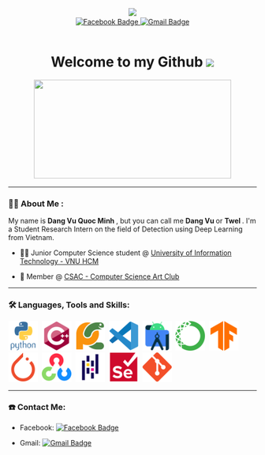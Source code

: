 <div id="header" align="center">
    <img src="https://media.giphy.com/media/bx3Cvt88j7PtM4SOaS/giphy.gif" width="150"/>
    <div id="badges">
        <a href="https://facebook.com/dangvu2k1">
            <img src="https://img.shields.io/badge/Facebook-blue?logo=facebook&logoColor=white&style=for-the-badge" alt="Facebook Badge"/>
        </a>
        <a href="mailto:vuquocminhdang@gmail.com">
            <img src="https://img.shields.io/badge/Gmail-red?logo=gmail&logoColor=white&style=for-the-badge" alt="Gmail Badge"/>
        </a>
    </div>
    <img src="https://komarev.com/ghpvc/?username=twelcone&style=flat-square&color=blue" alt=""/>
    <h1>
        Welcome to my Github
        <img src="https://media.giphy.com/media/hvRJCLFzcasrR4ia7z/giphy.gif" width="30px"/>
    </h1>
</div>
<div align="center">
  <img src="https://media.giphy.com/media/1afuwyOsr5E8X9CuRV/giphy.gif" width="400" height="200"/>
</div>

---

### :man_technologist: About Me :

My name is <b> Dang Vu Quoc Minh </b>, but you can call me <b> Dang Vu </b> or <b> Twel </b>. I'm a Student Research Intern on the field of Detection using Deep Learning from Vietnam.

- 👨‍🎓 Junior Computer Science student @ <a href="https://en.uit.edu.vn/overview-vnuhcm-university-information-technology"> University of Information Technology - VNU HCM </a>

- 🎤 Member @ <a href="https://www.facebook.com/CSACUIT"> CSAC - Computer Science Art Club </a>

---

### :hammer_and_wrench: Languages, Tools and Skills:

<div>
    <img src="https://github.com/devicons/devicon/blob/master/icons/python/python-original-wordmark.svg" title="Python" alt="Python" width="60" height="60"/>&nbsp;
    <img src="https://github.com/devicons/devicon/blob/master/icons/cplusplus/cplusplus-original.svg" title="Cplusplus" alt="Cplusplus" width="60" height="60"/>&nbsp;
    <img src="https://github.com/devicons/devicon/blob/master/icons/pycharm/pycharm-original.svg" title="Pycharm" alt="Pycharm" width="60" height="60"/>&nbsp;
    <img src="https://github.com/devicons/devicon/blob/master/icons/vscode/vscode-original.svg" title="VSCode" alt="VSCode" width="60" height="60"/>&nbsp;
    <img src="https://github.com/devicons/devicon/blob/master/icons/androidstudio/androidstudio-original.svg" title="Android Studio" alt="Android Studio" width="60" height="60"/>&nbsp;
    <img src="https://github.com/devicons/devicon/blob/master/icons/anaconda/anaconda-original.svg" title="Anaconda" alt="Anaconda" width="60" height="60"/>&nbsp;
    <img src="https://github.com/devicons/devicon/blob/master/icons/tensorflow/tensorflow-original.svg" title="Tensorflow" alt="Tensorflow" width="60" height="60"/>&nbsp;
    <img src="https://github.com/devicons/devicon/blob/master/icons/pytorch/pytorch-original.svg" title="Pytorch" alt="Pytorch" width="60" height="60"/>&nbsp;
    <img src="https://github.com/devicons/devicon/blob/master/icons/opencv/opencv-original.svg" title="OpenCV" alt="OpenCV" width="60" height="60"/>&nbsp;
    <img src="https://github.com/devicons/devicon/blob/master/icons/pandas/pandas-original.svg" title="Pandas" alt="Pandas" width="60" height="60"/>&nbsp;
    <img src="https://github.com/devicons/devicon/blob/master/icons/selenium/selenium-original.svg" title="Selenium" alt="Selenium" width="60" height="60"/>&nbsp;
    <img src="https://github.com/devicons/devicon/blob/master/icons/git/git-original.svg" title="Git" alt="Git" width="60" height="60"/>&nbsp;
</div>

---

### ☎️ Contact Me:

- Facebook: [![Facebook Badge](https://img.shields.io/badge/Facebook-blue?logo=facebook&logoColor=white&style=flat)](https://facebook.com/dangvu2k1)

- Gmail: [![Gmail Badge](https://img.shields.io/badge/Gmail-red?logo=gmail&logoColor=white&style=flat)](mailto:vuquocminhdang@gmail.com)

